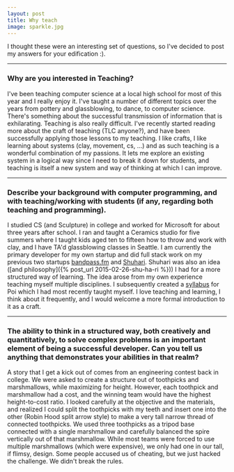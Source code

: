 ```yaml
---
layout: post
title: Why teach
image: sparkle.jpg
---
```


I thought these were an interesting set of questions, so I've decided to post my answers for your edification :).

***

### Why are you interested in Teaching?

I've been teaching computer science at a local high school for most of this year and I really enjoy it. I've taught a number of different topics over the years from pottery and glassblowing, to dance, to computer science. There's something about the successful transmission of information that is exhilarating. 
Teaching is also really difficult. I've recently started reading more about the craft of teaching (TLC anyone?), and have been successfully applying those lessons to my teaching. I like crafts, I like learning about systems (clay, movement, cs, ...) and as such teaching is a wonderful combination of my passions. It lets me explore an existing system in a logical way since I need to break it down for students, and teaching is itself a new system and way of thinking at which I can improve. 

***

### Describe your background with computer programming, and with teaching/working with students (if any, regarding both teaching and programming).

I studied CS (and Sculpture) in college and worked for Microsoft for about three years after school. I ran and taught a Ceramics studio for five summers where I taught kids aged ten to fifteen how to throw and work with clay, and I have TA'd glassblowing classes in Seattle. I am currently the primary developer for my own startup and did full stack work on my previous two startups [bandpass.fm](http://bandpass.fm) and [Shuhari](http://shuhari.io). Shuhari was also an idea ([and philosophy]({% post_url 2015-02-26-shu-ha-ri %})) I had for a more structured way of learning. The idea arose from my own experience teaching myself multiple disciplines. I subsequently created a [syllabus](http://poi.shuhari.io) for Poi which I had most recently taught myself. I love teaching and learning, I think about it frequently, and I would welcome a more formal introduction to it as a craft.

***

### The ability to think in a structured way, both creatively and quantitatively, to solve complex problems is an important element of being a successful developer. Can you tell us anything that demonstrates your abilities in that realm?

A story that I get a kick out of comes from an engineering contest back in college. We were asked to create a structure out of toothpicks and marshmallows, while maximizing for height. However, each toothpick and marshmallow had a cost, and the winning team would have the highest height-to-cost ratio. 
I looked carefully at the objective and the materials, and realized I could split the toothpicks with my teeth and insert one into the other (Robin Hood split arrow style) to make a very tall narrow thread of connected toothpicks.  We used three toothpicks as a tripod base connected with a single marshmallow and carefully balanced the spire vertically out of that marshmallow. While most teams were forced to use multiple marshmallows (which were expensive), we only had one in our tall, if flimsy, design.
Some people accused us of cheating, but we just hacked the challenge. We didn't break the rules.